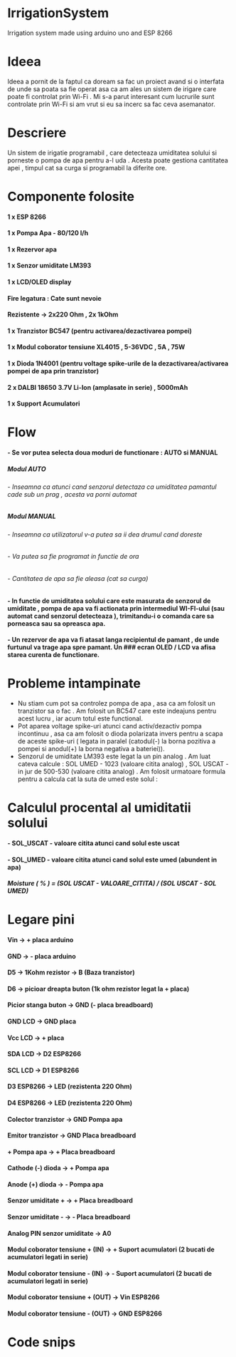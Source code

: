 # IrrigationSystem

Irrigation system made using arduino uno and ESP 8266

# Ideea

Ideea a pornit de la faptul ca doream sa fac un proiect avand si o interfata de unde sa poata sa fie operat
asa ca am ales un sistem de irigare care poate fi controlat prin Wi-Fi . Mi s-a parut interesant cum lucrurile sunt
controlate prin Wi-Fi si am vrut si eu sa incerc sa fac ceva asemanator.

# Descriere

Un sistem de irigatie programabil , care detecteaza umiditatea solului si porneste o pompa de apa pentru a-l uda . Acesta poate gestiona cantitatea apei , timpul cat sa curga si programabil la diferite ore.

# Componente folosite

#### 1 x ESP 8266

#### 1 x Pompa Apa - 80/120 l/h

#### 1 x Rezervor apa

#### 1 x Senzor umiditate LM393

#### 1 x LCD/OLED display

#### Fire legatura : Cate sunt nevoie

####  Rezistente -> 2x220 Ohm , 2x 1kOhm 

#### 1 x Tranzistor BC547 (pentru activarea/dezactivarea pompei)

#### 1 x Modul coborator tensiune XL4015 , 5-36VDC , 5A , 75W

#### 1 x Dioda 1N4001 (pentru voltage spike-urile de la dezactivarea/activarea pompei de apa prin tranzistor)

#### 2 x DALBI 18650 3.7V Li-Ion (amplasate in serie) , 5000mAh

#### 1 x Support Acumulatori

# Flow

#### - Se vor putea selecta doua moduri de functionare : AUTO si MANUAL

##### Modul AUTO

###### - Inseamna ca atunci cand senzorul detectaza ca umiditatea pamantul cade sub un prag , acesta va porni automat

##### Modul MANUAL

###### - Inseamna ca utilizatorul v-a putea sa ii dea drumul cand doreste

###### - Va putea sa fie programat in functie de ora

###### - Cantitatea de apa sa fie aleasa (cat sa curga)

#### - In functie de umiditatea solului care este masurata de senzorul de umiditate , pompa de apa va fi actionata prin intermediul WI-FI-ului (sau automat cand senzorul detecteaza ), trimitandu-i o comanda care sa porneasca sau sa opreasca apa. 
#### - Un rezervor de apa va fi atasat langa recipientul de pamant , de unde furtunul va trage apa spre pamant. Un ### ecran OLED / LCD va afisa starea curenta de functionare.

# Probleme intampinate

- Nu stiam cum pot sa controlez pompa de apa , asa ca am folosit un tranzistor sa o fac . Am folosit un BC547 care este indeajuns pentru acest lucru , iar acum totul este functional.
- Pot aparea voltage spike-uri atunci cand activ/dezactiv pompa incontinuu , asa ca am folosit o dioda polarizata invers pentru a scapa de aceste spike-uri ( legata in paralel (catodul(-) la borna pozitiva a pompei si anodul(+) la borna negativa a bateriei)).
- Senzorul de umiditate LM393 este legat la un pin analog . Am luat cateva calcule : SOL UMED - 1023 (valoare citita analog) , SOL USCAT - in jur de 500-530 (valoare citita analog) . Am folosit urmatoare formula pentru a calcula cat la suta de umed este solul :

# Calculul procental al umiditatii solului 
#### - SOL_USCAT - valoare citita atunci cand solul este uscat
#### - SOL_UMED - valoare citita atunci cand solul este umed (abundent in apa)

##### Moisture ( % ) = (SOL USCAT - VALOARE_CITITA) / (SOL USCAT - SOL UMED)

# Legare pini

#### Vin -> + placa arduino
#### GND -> - placa arduino
#### D5 -> 1Kohm rezistor -> B (Baza tranzistor)
#### D6 -> picioar dreapta buton (1k ohm rezistor legat la + placa)
#### Picior stanga buton -> GND (- placa breadboard)
#### GND LCD -> GND placa
#### Vcc LCD -> + placa
#### SDA LCD -> D2 ESP8266
#### SCL LCD -> D1 ESP8266
#### D3 ESP8266 -> LED (rezistenta 220 Ohm)
#### D4 ESP8266 -> LED (rezistenta 220 Ohm)
#### Colector tranzistor -> GND Pompa apa
#### Emitor tranzistor -> GND Placa breadboard
#### + Pompa apa -> + Placa breadboard
#### Cathode (-) dioda -> + Pompa apa
#### Anode (+) dioda -> - Pompa apa
#### Senzor umiditate + -> + Placa breadboard
#### Senzor umiditate - -> - Placa breadboard
#### Analog PIN senzor umiditate -> A0
#### Modul coborator tensiune + (IN) -> + Suport acumulatori (2 bucati de acumulatori legati in serie)
#### Modul coborator tensiune - (IN) -> - Suport acumulatori (2 bucati de acumulatori legati in serie)
#### Modul coborator tensiune + (OUT) -> Vin ESP8266
#### Modul coborator tensiune - (OUT) -> GND ESP8266


# Code snips

```cpp

```



